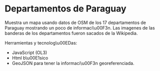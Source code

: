 # Departamentos de Paraguay
Muestra un mapa usando datos de OSM de los 17 departamentos de Paraguay mostrando un poco de informaci\u00F3n.
Las imagenes de las banderas de los departamentos fueron sacados de la Wikipedia.

Herramientas y tecnolog\u00EDas:
- JavaScript (OL3)
- Html b\u00E1sico
- GeoJSON para tener la informaci\u00F3n georeferenciada.
